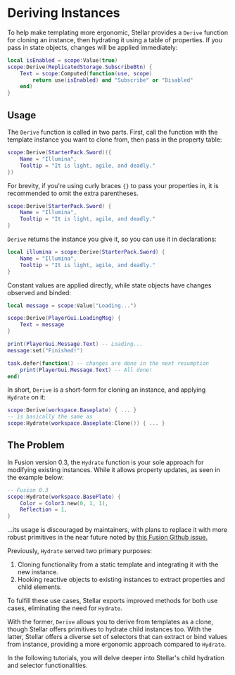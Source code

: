 # Deriving Instances
To help make templating more ergonomic, Stellar provides a `Derive` function for
cloning an instance, then hydrating it using a table of properties. If you pass
in state objects, changes will be applied immediately:
```lua
local isEnabled = scope:Value(true)
scope:Derive(ReplicatedStorage.SubscribeBtn) {
	Text = scope:Computed(function(use, scope)
		return use(isEnabled) and "Subscribe" or "Disabled"
	end)
}
```
## Usage
The `Derive` function is called in two parts. First, call the function with the
template instance you want to clone from, then pass in the property table:

```lua
scope:Derive(StarterPack.Sword)({
	Name = "Illumina",
	Tooltip = "It is light, agile, and deadly."
})
```

For brevity, if you're using curly braces `{}` to pass your properties in, it is
recommended to omit the extra parentheses.

```lua
scope:Derive(StarterPack.Sword) {
	Name = "Illumina",
	Tooltip = "It is light, agile, and deadly."
}
```

`Derive` returns the instance you give it, so you can use it in declarations:

```lua
local illumina = scope:Derive(StarterPack.Sword) {
	Name = "Illumina",
	Tooltip = "It is light, agile, and deadly."
}
```

Constant values are applied directly, while state objects have changes observed
and binded:

```lua
local message = scope:Value("Loading...")

scope:Derive(PlayerGui.LoadingMsg) {
	Text = message
}

print(PlayerGui.Message.Text) -- Loading...
message:set("Finished!")

task.defer(function() -- changes are done in the next resumption
	print(PlayerGui.Message.Text) -- All done!
end)
```

In short, `Derive` is a short-form for cloning an instance, and applying 
`Hydrate` on it:

```lua
scope:Derive(workspace.Baseplate) { ... }
-- is basically the same as
scope:Hydrate(workspace.Baseplate:Clone()) { ... }
```
## The Problem
In Fusion version 0.3, the `Hydrate` function is your sole approach for 
modifying existing instances. While it allows property updates, as seen in the 
example below:

```lua
-- Fusion 0.3
scope:Hydrate(workspace.BasePlate) {
	Color = Color3.new(0, 1, 1),
	Reflection = 1,
}
```

...its usage is discouraged by maintainers, with plans to replace it with more 
robust primitives in the near future noted by [this Fusion Github issue.](https://github.com/dphfox/Fusion/issues/206) 

Previously, `Hydrate` served two primary purposes:

1. Cloning functionality from a static template and integrating it with the new instance.
2. Hooking reactive objects to existing instances to extract properties and child elements.

To fulfill these use cases, Stellar exports improved methods for both use cases, 
eliminating the need for `Hydrate`.

With the former, `Derive` allows you to derive from templates as a clone, though
Stellar offers primitives to hydrate child instances too. With the latter,
Stellar offers a diverse set of selectors that can extract or bind values from
instance, providing a more ergonomic approach compared to `Hydrate`.

In the following tutorials, you will delve deeper into Stellar's child hydration and selector
functionalities.